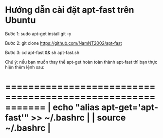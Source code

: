 Hướng dẫn cài đặt apt-fast trên Ubuntu
======================================
Bước 1:
sudo apt-get install git -y

Bước 2:
git clone https://github.com/NamNT2002/apt-fast

Bước 3:
cd apt-fast && sh apt-fast.sh

Chú ý: nếu bạn muốn thay thế apt-get hoàn toàn thành apt-fast thì bạn thực hiện thêm lệnh sau:

===========================================================
|        echo "alias apt-get='apt-fast'" >> ~/.bashrc     |
|        source ~/.bashrc                                 |
===========================================================

